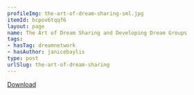 ```yaml
---
profileImg: the-art-of-dream-sharing-sml.jpg
itemId: bcpov6tqqf6
layout: page
name: The Art of Dream Sharing and Developing Dream Groups
tags:
- hasTag: dreamnetwork
- hasAuthor: janicebaylis
type: post
urlSlug: the-art-of-dream-sharing
---
```

<a href="../files/pdfs/Volume_publications/publications.the-art-of-dream-sharing.pdf" download="">Download</a>